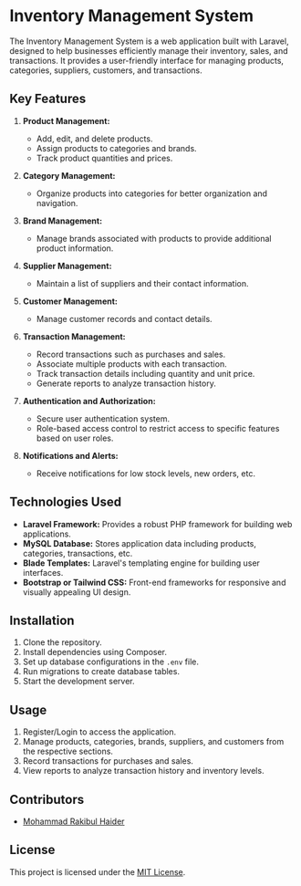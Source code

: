 # Inventory Management System

The Inventory Management System is a web application built with Laravel, designed to help businesses efficiently manage their inventory, sales, and transactions. It provides a user-friendly interface for managing products, categories, suppliers, customers, and transactions.

## Key Features

1. **Product Management:**
   - Add, edit, and delete products.
   - Assign products to categories and brands.
   - Track product quantities and prices.

2. **Category Management:**
   - Organize products into categories for better organization and navigation.

3. **Brand Management:**
   - Manage brands associated with products to provide additional product information.

4. **Supplier Management:**
   - Maintain a list of suppliers and their contact information.

5. **Customer Management:**
   - Manage customer records and contact details.

6. **Transaction Management:**
   - Record transactions such as purchases and sales.
   - Associate multiple products with each transaction.
   - Track transaction details including quantity and unit price.
   - Generate reports to analyze transaction history.

7. **Authentication and Authorization:**
   - Secure user authentication system.
   - Role-based access control to restrict access to specific features based on user roles.

8. **Notifications and Alerts:**
   - Receive notifications for low stock levels, new orders, etc.

## Technologies Used

- **Laravel Framework:** Provides a robust PHP framework for building web applications.
- **MySQL Database:** Stores application data including products, categories, transactions, etc.
- **Blade Templates:** Laravel's templating engine for building user interfaces.
- **Bootstrap or Tailwind CSS:** Front-end frameworks for responsive and visually appealing UI design.

## Installation

1. Clone the repository.
2. Install dependencies using Composer.
3. Set up database configurations in the `.env` file.
4. Run migrations to create database tables.
5. Start the development server.

## Usage

1. Register/Login to access the application.
2. Manage products, categories, brands, suppliers, and customers from the respective sections.
3. Record transactions for purchases and sales.
4. View reports to analyze transaction history and inventory levels.

## Contributors

- [Mohammad Rakibul Haider](https://github.com/phi-rakib)

## License

This project is licensed under the [MIT License](LICENSE).
